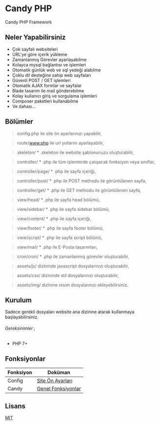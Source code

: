 # Candy PHP
Candy PHP Framework

## Neler Yapabilirsiniz
  - Çok sayfalı websiteleri
  - URL'ye göre içerik yükleme
  - Zamanlanmış Görevler ayarlayabilme
  - Kolayca mysql bağlantısı ve işlemleri
  - Otomatik günlük web ve sql yedeği alabilme
  - Çoklu dil desteğine sahip web sayfaları
  - Güvenli POST / GET işlemleri
  - Otomatik AJAX formlar ve sayfalar
  - Blade tasarım ile mail gönderebilme
  - Kolay kullanıcı giriş ve sorgulama işlemleri
  - Composer paketleri kullanabilme
  - Ve dahası...

## Bölümler
> config.php ile site ön ayarlarınızı yapabilir,

> route/www.php ile url yollarını ayarlayabilir,
 
> skeleton/ * .skeleton ile website şablonunuzu oluşturabilir,
 
> controller/ * .php ile tüm işlemlerde çalışacak fonksiyon veya sınıflar,

> controller/page/ * .php ile sayfa içeriği,

> controller/post/ * .php ile POST methodu ile görüntülenen sayfa,

> controller/get/ * .php ile GET methodu ile görüntülenen sayfa,

> view/head/ * .php ile sayfa head bölümü,

> view/sidebar/ * .php ile sayfa sidebar bölümü,

> view/content/ * .php ile sayfa içeriği,

> view/footer/ * .php ile sayfa footer bölümü,

> view/script/ * .php ile sayfa script bölümü,

> view/mail/ * .php ile E-Posta tasarımları,
 
> cron/cron/ * .php ile zamanlanmış görevler oluşturabilir,

> assets/js/ dizininde javascript dosyalarınızı oluşturabilir,

> assets/css/ dizininde stil dosyalarınızı oluşturabilir,

> assets/img/ dizinine resim dosyalarınızı ekleyebilirsiniz.

## Kurulum
Sadece gerekli dosyaları website ana dizinine atarak kullanmaya başlayabilirsiniz.
###### Gereksinimler ;
 - PHP 7+

## Fonksiyonlar
| Fonksiyon | Doküman |
| ------ | ------ |
| Config | [Site Ön Ayarları][config.md] |
| Candy | [Genel Fonksiyonlar][candy.md] |



## Lisans
[MIT](https://choosealicense.com/licenses/mit/)

   [config.md]: <https://github.com/emredv/Candy-PHP/blob/master/README/CONFIG.md>
   [candy.md]: <https://github.com/emredv/Candy-PHP/blob/master/README/CANDY.md>
